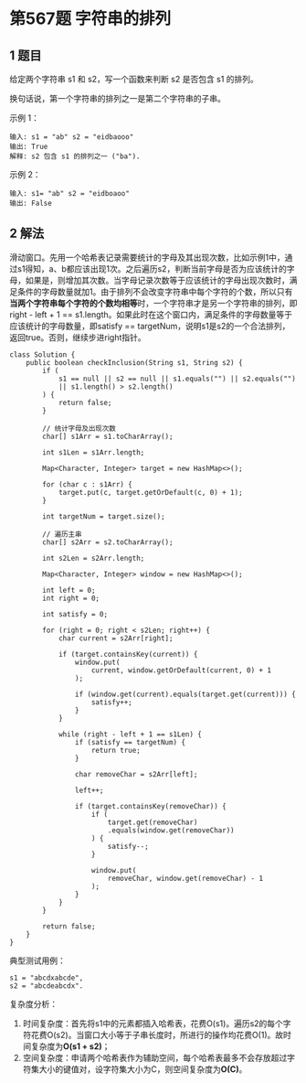 # 第567题 字符串的排列

## 1 题目

给定两个字符串 s1 和 s2，写一个函数来判断 s2 是否包含 s1 的排列。

换句话说，第一个字符串的排列之一是第二个字符串的子串。

示例 1：

```
输入: s1 = "ab" s2 = "eidbaooo"
输出: True
解释: s2 包含 s1 的排列之一 ("ba").
```

示例 2：

```
输入: s1= "ab" s2 = "eidboaoo"
输出: False
```

## 2 解法

滑动窗口。先用一个哈希表记录需要统计的字母及其出现次数，比如示例1中，通过s1得知，a、b都应该出现1次。之后遍历s2，判断当前字母是否为应该统计的字母，如果是，则增加其次数。当字母记录次数等于应该统计的字母出现次数时，满足条件的字母数量就加1。由于排列不会改变字符串中每个字符的个数，所以只有**当两个字符串每个字符的个数均相等**时，一个字符串才是另一个字符串的排列，即right - left + 1 == s1.length。如果此时在这个窗口内，满足条件的字母数量等于应该统计的字母数量，即satisfy == targetNum，说明s1是s2的一个合法排列，返回true。否则，继续步进right指针。

```
class Solution {
    public boolean checkInclusion(String s1, String s2) {
        if (
            s1 == null || s2 == null || s1.equals("") || s2.equals("") 
            || s1.length() > s2.length()
        ) {
            return false;
        }

        // 统计字母及出现次数
        char[] s1Arr = s1.toCharArray();

        int s1Len = s1Arr.length;

        Map<Character, Integer> target = new HashMap<>();

        for (char c : s1Arr) {
            target.put(c, target.getOrDefault(c, 0) + 1);
        }

        int targetNum = target.size();

        // 遍历主串
        char[] s2Arr = s2.toCharArray();

        int s2Len = s2Arr.length;

        Map<Character, Integer> window = new HashMap<>();

        int left = 0;
        int right = 0;

        int satisfy = 0;

        for (right = 0; right < s2Len; right++) {
            char current = s2Arr[right];

            if (target.containsKey(current)) {
                window.put(
                	current, window.getOrDefault(current, 0) + 1
                );

                if (window.get(current).equals(target.get(current))) {
                    satisfy++;
                }
            }

            while (right - left + 1 == s1Len) {
                if (satisfy == targetNum) {
                    return true;
                }

                char removeChar = s2Arr[left];

                left++;

                if (target.containsKey(removeChar)) {
                    if (
                    	target.get(removeChar)
                    	.equals(window.get(removeChar))
                    ) {
                        satisfy--;
                    }

                    window.put(
                    	removeChar, window.get(removeChar) - 1
                    );
                }
            }
        }

        return false;
    }
}
```

典型测试用例：

```
s1 = "abcdxabcde",
s2 = "abcdeabcdx".
```

复杂度分析：

1. 时间复杂度：首先将s1中的元素都插入哈希表，花费O(s1)。遍历s2的每个字符花费O(s2)。当窗口大小等于子串长度时，所进行的操作均花费O(1)。故时间复杂度为**O(s1 + s2)**；
2. 空间复杂度：申请两个哈希表作为辅助空间，每个哈希表最多不会存放超过字符集大小的键值对，设字符集大小为C，则空间复杂度为**O(C)**。


